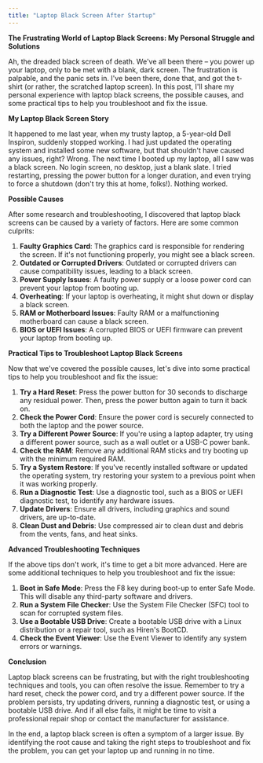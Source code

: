 ```yaml
---
title: "Laptop Black Screen After Startup"
---
```


**The Frustrating World of Laptop Black Screens: My Personal Struggle and Solutions**

 Ah, the dreaded black screen of death. We've all been there – you power up your laptop, only to be met with a blank, dark screen. The frustration is palpable, and the panic sets in. I've been there, done that, and got the t-shirt (or rather, the scratched laptop screen). In this post, I'll share my personal experience with laptop black screens, the possible causes, and some practical tips to help you troubleshoot and fix the issue.

**My Laptop Black Screen Story**

It happened to me last year, when my trusty laptop, a 5-year-old Dell Inspiron, suddenly stopped working. I had just updated the operating system and installed some new software, but that shouldn't have caused any issues, right? Wrong. The next time I booted up my laptop, all I saw was a black screen. No login screen, no desktop, just a blank slate. I tried restarting, pressing the power button for a longer duration, and even trying to force a shutdown (don't try this at home, folks!). Nothing worked.

**Possible Causes**

After some research and troubleshooting, I discovered that laptop black screens can be caused by a variety of factors. Here are some common culprits:

1. **Faulty Graphics Card**: The graphics card is responsible for rendering the screen. If it's not functioning properly, you might see a black screen.
2. **Outdated or Corrupted Drivers**: Outdated or corrupted drivers can cause compatibility issues, leading to a black screen.
3. **Power Supply Issues**: A faulty power supply or a loose power cord can prevent your laptop from booting up.
4. **Overheating**: If your laptop is overheating, it might shut down or display a black screen.
5. **RAM or Motherboard Issues**: Faulty RAM or a malfunctioning motherboard can cause a black screen.
6. **BIOS or UEFI Issues**: A corrupted BIOS or UEFI firmware can prevent your laptop from booting up.

**Practical Tips to Troubleshoot Laptop Black Screens**

Now that we've covered the possible causes, let's dive into some practical tips to help you troubleshoot and fix the issue:

1. **Try a Hard Reset**: Press the power button for 30 seconds to discharge any residual power. Then, press the power button again to turn it back on.
2. **Check the Power Cord**: Ensure the power cord is securely connected to both the laptop and the power source.
3. **Try a Different Power Source**: If you're using a laptop adapter, try using a different power source, such as a wall outlet or a USB-C power bank.
4. **Check the RAM**: Remove any additional RAM sticks and try booting up with the minimum required RAM.
5. **Try a System Restore**: If you've recently installed software or updated the operating system, try restoring your system to a previous point when it was working properly.
6. **Run a Diagnostic Test**: Use a diagnostic tool, such as a BIOS or UEFI diagnostic test, to identify any hardware issues.
7. **Update Drivers**: Ensure all drivers, including graphics and sound drivers, are up-to-date.
8. **Clean Dust and Debris**: Use compressed air to clean dust and debris from the vents, fans, and heat sinks.

**Advanced Troubleshooting Techniques**

If the above tips don't work, it's time to get a bit more advanced. Here are some additional techniques to help you troubleshoot and fix the issue:

1. **Boot in Safe Mode**: Press the F8 key during boot-up to enter Safe Mode. This will disable any third-party software and drivers.
2. **Run a System File Checker**: Use the System File Checker (SFC) tool to scan for corrupted system files.
3. **Use a Bootable USB Drive**: Create a bootable USB drive with a Linux distribution or a repair tool, such as Hiren's BootCD.
4. **Check the Event Viewer**: Use the Event Viewer to identify any system errors or warnings.

**Conclusion**

Laptop black screens can be frustrating, but with the right troubleshooting techniques and tools, you can often resolve the issue. Remember to try a hard reset, check the power cord, and try a different power source. If the problem persists, try updating drivers, running a diagnostic test, or using a bootable USB drive. And if all else fails, it might be time to visit a professional repair shop or contact the manufacturer for assistance.

In the end, a laptop black screen is often a symptom of a larger issue. By identifying the root cause and taking the right steps to troubleshoot and fix the problem, you can get your laptop up and running in no time.
